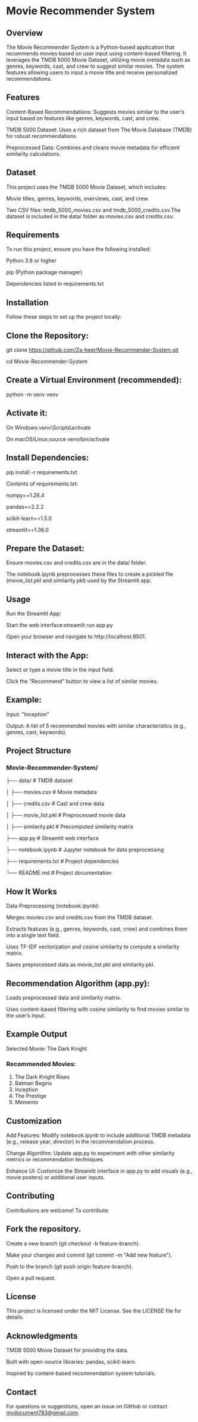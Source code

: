 # Movie Recommender System

## Overview

The Movie Recommender System is a Python-based application that recommends movies based on user input using content-based filtering. It leverages the TMDB 5000 Movie Dataset, utilizing movie metadata such as genres, keywords, cast, and crew to suggest similar movies. The system features allowing users to input a movie title and receive personalized recommendations.


## Features

Content-Based Recommendations: Suggests movies similar to the user’s input based on features like genres, keywords, cast, and crew.

TMDB 5000 Dataset: Uses a rich dataset from The Movie Database (TMDB) for robust recommendations.

Preprocessed Data: Combines and cleans movie metadata for efficient similarity calculations.



## Dataset

This project uses the TMDB 5000 Movie Dataset, which includes:

Movie titles, genres, keywords, overviews, cast, and crew.

Two CSV files: tmdb_5000_movies.csv and tmdb_5000_credits.csv.The dataset is included in the data/ folder as movies.csv and credits.csv.


## Requirements

To run this project, ensure you have the following installed:


Python 3.8 or higher

pip (Python package manager)

Dependencies listed in requirements.txt


## Installation

Follow these steps to set up the project locally:


## Clone the Repository:

git clone https://github.com/Za-heer/Movie-Recommender-System.git

cd Movie-Recommender-System



## Create a Virtual Environment (recommended):

python -m venv venv


## Activate it:


On Windows:venv\Scripts\activate


On macOS/Linux:source venv/bin/activate




## Install Dependencies:

pip install -r requirements.txt


Contents of requirements.txt:

numpy==1.26.4

pandas==2.2.2

scikit-learn==1.5.0

streamlit==1.36.0



## Prepare the Dataset:

Ensure movies.csv and credits.csv are in the data/ folder.

The notebook.ipynb preprocesses these files to create a pickled file (movie_list.pkl and similarity.pkl) used by the Streamlit app.




## Usage

Run the Streamlit App:

Start the web interface:streamlit run app.py


Open your browser and navigate to http://localhost:8501.


## Interact with the App:

Select or type a movie title in the input field.

Click the “Recommend” button to view a list of similar movies.



## Example:

Input: "Inception"

Output: A list of 5 recommended movies with similar characteristics (e.g., genres, cast, keywords).




## Project Structure

### Movie-Recommender-System/
├── data/                    # TMDB dataset

│   ├── movies.csv           # Movie metadata

│   ├── credits.csv          # Cast and crew data

│   ├── movie_list.pkl       # Preprocessed movie data

│   ├── similarity.pkl       # Precomputed similarity matrix

├── app.py                   # Streamlit web interface

├── notebook.ipynb           # Jupyter notebook for data preprocessing

├── requirements.txt         # Project dependencies

└── README.md                # Project documentation



## How It Works

Data Preprocessing (notebook.ipynb):

Merges movies.csv and credits.csv from the TMDB dataset.

Extracts features (e.g., genres, keywords, cast, crew) and combines them into a single text field.

Uses TF-IDF vectorization and cosine similarity to compute a similarity matrix.

Saves preprocessed data as movie_list.pkl and similarity.pkl.



## Recommendation Algorithm (app.py):

Loads preprocessed data and similarity matrix.

Uses content-based filtering with cosine similarity to find movies similar to the user’s input.




## Example Output

Selected Movie: The Dark Knight

### Recommended Movies:

1. The Dark Knight Rises
2. Batman Begins
3. Inception
4. The Prestige
5. Memento


## Customization


Add Features: Modify notebook.ipynb to include additional TMDB metadata (e.g., release year, director) in the recommendation process.

Change Algorithm: Update app.py to experiment with other similarity metrics or recommendation techniques.

Enhance UI: Customize the Streamlit interface in app.py to add visuals (e.g., movie posters) or additional user inputs.


## Contributing

Contributions are welcome! To contribute:


## Fork the repository.

Create a new branch (git checkout -b feature-branch).

Make your changes and commit (git commit -m "Add new feature").

Push to the branch (git push origin feature-branch).

Open a pull request.


## License

This project is licensed under the MIT License. See the LICENSE file for details.

## Acknowledgments


TMDB 5000 Movie Dataset for providing the data.

Built with open-source libraries: pandas, scikit-learn.

Inspired by content-based recommendation system tutorials.


## Contact

For questions or suggestions, open an issue on GitHub or contact mydocument783@gmail.com.

